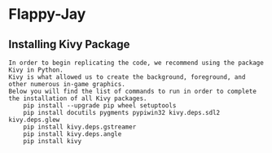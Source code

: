 # Flappy-Jay

## Installing Kivy Package
    In order to begin replicating the code, we recommend using the package Kivy in Python. 
    Kivy is what allowed us to create the background, foreground, and other numerous in-game graphics. 
    Below you will find the list of commands to run in order to complete the installation of all Kivy packages.
        pip install --upgrade pip wheel setuptools
        pip install docutils pygments pypiwin32 kivy.deps.sdl2 kivy.deps.glew
        pip install kivy.deps.gstreamer
        pip install kivy.deps.angle
        pip install kivy
